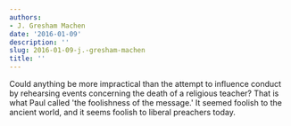 ```yaml
---
authors:
- J. Gresham Machen
date: '2016-01-09'
description: ''
slug: 2016-01-09-j.-gresham-machen
title: ''
---
```

Could anything be more impractical than the attempt to influence conduct by rehearsing events concerning the death of a religious teacher? That is what Paul called 'the foolishness of the message.' It seemed foolish to the ancient world, and it seems foolish to liberal preachers today.



